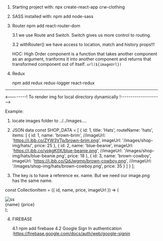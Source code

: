 1. Starting project with:
   npx create-react-app crw-clothing

2. SASS installed with:
   npm add node-sass

3. Router
   npm add react-router-dom

   3.1 we use Route and Switch.
   Switch gives us more control to routing.

   3.2 withRouter() we have access to location, match and history props!!!

   HOC: High Order component is a function that takes another component as
   an argument, tranforms it into another component and returns that
   transformed component out of itself.
   `url(${imageUrl})`

4. Redux

   npm add redux redux-logger react-redux

--------------------------------------------------------------------------------

<--------! To render img for local directory dynamically !--------------------->

Example:

1. locate images folder to ../../images....

2. JSON data
   const SHOP_DATA = [
   {
   id: 1,
   title: 'Hats',
   routeName: 'hats',
   items: [
   {
   id: 1,
   name: 'brown-brim',
   //imageUrl: 'https://i.ibb.co/ZYW3VTp/brown-brim.png',
   imageUrl: '/images/shop-img/hats/',
   price: 25
   },
   {
   id: 2,
   name: 'blue-beanie',
   imageUrl: 'https://i.ibb.co/ypkgK0X/blue-beanie.png',
   //imageUrl: '/images/shop-img/hats/blue-beanie.png',
   price: 18
   },
   {
   id: 3,
   name: 'brown-cowboy',
   imageUrl: 'https://i.ibb.co/QdJwgmp/brown-cowboy.png',
   //imageUrl: '/images/shop-img/hats/brown-cowboy.png',
   price: 35
   }
   ]
   }
   ];

3. The key is to have a reference ex. name. But we need our image.png has the same name.

const CollectionItem = ({ id, name, price, imageUrl }) => (

<div className='collection-item'>
<div className='image'>
<img
src={require(`../../images/shop-img/hats/${name}.png`)}
alt='ss' ></img>
</div>
<div className='collection-footer'>
<span className='name'>{name}</span>
<span className='price'>{price}</span>
</div>
</div>
);

4. FIREBASE

   4.1 npm add firebase
   4.2 Google Sign In authentication :https://firebase.google.com/docs/auth/web/google-signin
